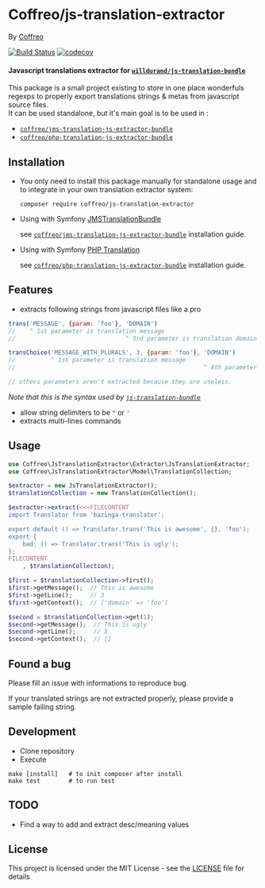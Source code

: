 # Coffreo/js-translation-extractor

By [Coffreo](https://coffreo.biz)

[![Build Status](https://travis-ci.org/Coffreo/js-translation-extractor.svg?branch=master)](https://travis-ci.com/Coffreo/js-translation-extractor)
[![codecov](https://codecov.io/gh/Coffreo/js-translation-extractor/branch/master/graph/badge.svg)](https://codecov.io/gh/Coffreo/js-translation-extractor)

#### Javascript translations extractor for [`willdurand/js-translation-bundle`](https://github.com/willdurand/BazingaJsTranslationBundle)

This package is a small project existing to store in one place wonderfuls regexps to properly export translations 
strings & metas from javascript source files.  
It can be used standalone, but it's main goal is to be used in :
* [`coffreo/jms-translation-js-extractor-bundle`](https://github.com/Coffreo/jms-translation-js-extractor-bundle)
* [`coffreo/php-translation-js-extractor-bundle`](https://github.com/Coffreo/php-translation-js-extractor-bundle)

## Installation

* You only need to install this package manually for standalone usage and to integrate in your own translation extractor system:

  ```
  composer require coffreo/js-translation-extractor
  ```


* Using with Symfony [JMSTranslationBundle](https://github.com/schmittjoh/JMSTranslationBundle)  

  see  [`coffreo/jms-translation-js-extractor-bundle`](https://github.com/Coffreo/jms-translation-js-extractor-bundle) installation guide.

* Using with Symfony [PHP Translation](https://php-translation.readthedocs.io/en/latest/)

  see [`coffreo/php-translation-js-extractor-bundle`](https://github.com/Coffreo/php-translation-js-extractor-bundle) installation guide.


## Features

* extracts following strings from javascript files like a pro

```js
trans('MESSAGE', {param: 'foo'}, 'DOMAIN')
//    ^ 1st parameter is translation message
//                               ^ 3rd parameter is translation domain

transChoice('MESSAGE_WITH_PLURALS', 3, {param: 'foo'}, 'DOMAIN')
//          ^ 1st parameter is translation message      
//                                                     ^ 4th parameter is translation domain

// others parameters aren't extracted because they are useless. 
```

*Note that this is the syntax used by [`js-translation-bundle`](https://github.com/willdurand/BazingaJsTranslationBundle)*

* allow string delimiters to be  `"` or `'`
* extracts multi-lines commands

## Usage

```php
use Coffreo\JsTranslationExtractor\Extractor\JsTranslationExtractor;
use Coffreo\JsTranslationExtractor\Model\TranslationCollection;

$extractor = new JsTranslationExtractor();
$translationCollection = new TranslationCollection();

$extractor->extract(<<<FILECONTENT
import Translator from 'bazinga-translator';

export default () => Translator.trans('This is awesome', {}, 'foo');
export {
    bad: () => Translator.trans('This is ugly');
};
FILECONTENT
    , $translationCollection);

$first = $translationCollection->first();
$first->getMessage();  // This is awesome
$first->getLine();     // 3
$first->getContext();  // ['domain' => 'foo']

$second = $translationCollection->get(1);
$second->getMessage();  // This is ugly
$second->getLine();     // 5
$second->getContext();  // []

```

## Found a bug

Please fill an issue with informations to reproduce bug.

If your translated strings are not extracted properly, please provide a sample failing string.


## Development

* Clone repository
* Execute
```shell
make [install]   # to init composer after install
make test        # to run test
```

## TODO

* Find a way to add and extract desc/meaning values

## License

This project is licensed under the MIT License - see the [LICENSE](./LICENSE) file for details
